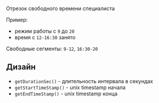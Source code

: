 Отрезок свободного времени специалиста

Пример:
- режим работы с `9` до `20`
- время с `12-16:30` занято

Свободные сегменты: `9-12`, `16:30-20`

## Дизайн

- `getDurationSec()` - длительность интервала в секундах
- `getStartTimeStamp()` - unix timestamp начала
- `getEndTimeStamp()` - unix timestamp конца
